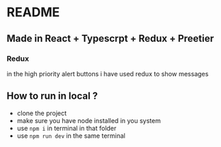 # README

## Made in React + Typescrpt + Redux + Preetier

### Redux

in the high priority alert buttons i have used redux to show messages

## How to run in local ?

- clone the project
- make sure you have node installed in you system
- use `npm i` in terminal in that folder
- use `npm run dev` in the same terminal
